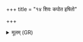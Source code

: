 +++
title = "१४ शिवः कपोत इषितो"

+++
<details><summary>मूलम् (GR)</summary>

शिवः कपोत इषितो नो अस्त्व्  
अनागा देवाः शकुनो गृहे नः ।  
अग्निर् हि विप्रो जुषतां हविर् नः  
परि हेतिः पक्षिणी नो वृणक्तु ॥
</details>